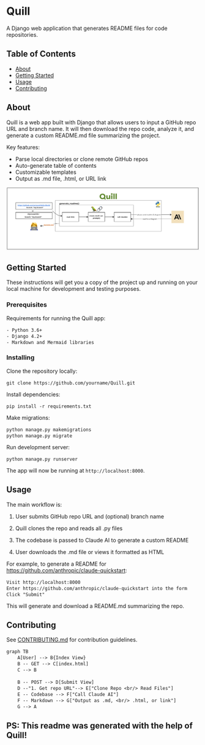 # Quill

A Django web application that generates README files for code repositories. 

## Table of Contents

- [About](#about)
- [Getting Started](#getting_started)
- [Usage](#usage)
- [Contributing](../CONTRIBUTING.md)

## About <a name="about"></a>

Quill is a web app built with Django that allows users to input a GitHub repo URL and branch name. It will then download the repo code, analyze it, and generate a custom README.md file summarizing the project. 

Key features:

- Parse local directories or clone remote GitHub repos
- Auto-generate table of contents
- Customizable templates
- Output as .md file, .html, or URL link  

![Architecture](architecture.jpeg)

## Getting Started <a name="getting_started"></a>

These instructions will get you a copy of the project up and running on your local machine for development and testing purposes.

### Prerequisites

Requirements for running the Quill app:

```
- Python 3.6+
- Django 4.2+
- Markdown and Mermaid libraries
```

### Installing

Clone the repository locally:

```
git clone https://github.com/yourname/Quill.git
```

Install dependencies:

```
pip install -r requirements.txt
```

Make migrations:

```
python manage.py makemigrations
python manage.py migrate
```

Run development server:

```
python manage.py runserver
```

The app will now be running at `http://localhost:8000`.

## Usage <a name="usage"></a>

The main workflow is:

1. User submits GitHub repo URL and (optional) branch name

2. Quill clones the repo and reads all .py files 

3. The codebase is passed to Claude AI to generate a custom README

4. User downloads the .md file or views it formatted as HTML

For example, to generate a README for https://github.com/anthropic/claude-quickstart:

```
Visit http://localhost:8000
Enter https://github.com/anthropic/claude-quickstart into the form
Click "Submit"
```

This will generate and download a README.md summarizing the repo.

## Contributing

See [CONTRIBUTING.md](../CONTRIBUTING.md) for contribution guidelines.

```mermaid
graph TB
    A[User] --> B{Index View}
    B -- GET --> C[index.html]
    C --> B
    
    B -- POST --> D[Submit View]
    D --"1. Get repo URL"--> E["Clone Repo <br/> Read Files"]
    E -- Codebase --> F["Call Claude AI"]
    F -- Markdown --> G["Output as .md, <br/> .html, or link"]
    G --> A
```

## PS: This readme was generated with the help of Quill!

